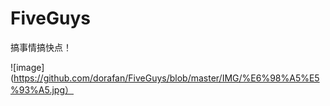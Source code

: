 # FiveGuys

搞事情搞快点！

![image](https://github.com/dorafan/FiveGuys/blob/master/IMG/%E6%98%A5%E5%93%A5.jpg）
